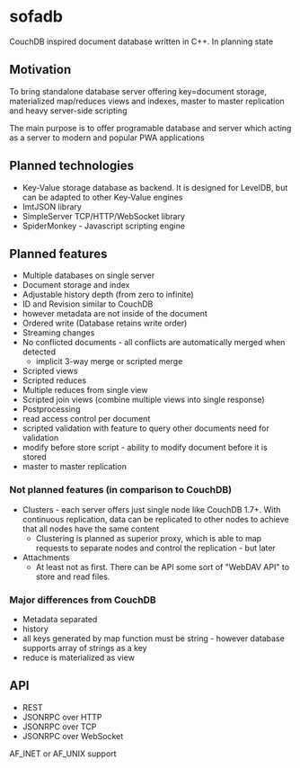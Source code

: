 # sofadb
CouchDB inspired document database written in C++. In planning state

## Motivation

To bring standalone database server offering key=document storage,
materialized map/reduces views and indexes, master to master replication
and heavy server-side scripting

The main purpose is to offer programable database and server which acting as
a server to modern and popular PWA applications

## Planned technologies

 * Key-Value storage database as backend. It is designed for LevelDB, but can 
  be adapted to other Key-Value engines
 * ImtJSON library
 * SimpleServer TCP/HTTP/WebSocket library
 * SpiderMonkey - Javascript scripting engine
 
## Planned features
 
 * Multiple databases on single server
 * Document storage and index
 * Adjustable history depth (from zero to infinite)
 * ID and Revision similar to CouchDB
 * however metadata are not inside of the document
 * Ordered write (Database retains write order)
 * Streaming changes
 * No conflicted documents - all conflicts are automatically merged when detected
   * implicit 3-way merge or scripted merge
 * Scripted views
 * Scripted reduces
 * Multiple reduces from single view
 * Scripted join views (combine multiple views into single response)
 * Postprocessing
 * read access control per document
 * scripted validation with feature to query other documents need for validation
 * modify before store script - ability to modify document before it is stored
 * master to master replication 
 
### Not planned features (in comparison to CouchDB)
 * Clusters - each server offers just single node like CouchDB 1.7+. With continuous replication, 
   data can be replicated to other nodes to achieve that all nodes have the same content
    * Clustering is planned as superior proxy, which is able to map requests to separate nodes and control 
      the replication - but later
 * Attachments
   * At least not as first. There can be API some sort of "WebDAV API" to store and read files.
   
### Major differences from CouchDB
  * Metadata separated
  * history
  * all keys generated by map function must be string - however database supports array of strings as a key
  * reduce is materialized as view
 
  
  
   
      
## API

 * REST
 * JSONRPC over HTTP
 * JSONRPC over TCP
 * JSONRPC over WebSocket
 
 AF_INET or AF_UNIX support
 
 
 
 
 
